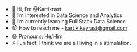 - 👋 Hi, I’m @Kartikrast
- 👀 I’m interested in Data Science and Analytics
- 🌱 I’m currently learning Full Stack Data Science
- 📫 How to reach me - kartik.keyrast@gmail.com
- 😄 Pronouns: He/Him
- ⚡ Fun fact: I think we are all living in a stimulation.

<!---
Kartikrast/Kartikrast is a ✨ special ✨ repository because its `README.md` (this file) appears on your GitHub profile.
You can click the Preview link to take a look at your changes.
--->
